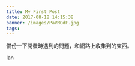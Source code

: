 ```yaml
---
title: My First Post
date: 2017-08-18 14:15:38
banner: /images/PaVMOdF.jpg
tags:
---
```

備份一下開發時遇到的問題，和網路上收集到的東西。
<!-- more -->
Ian

